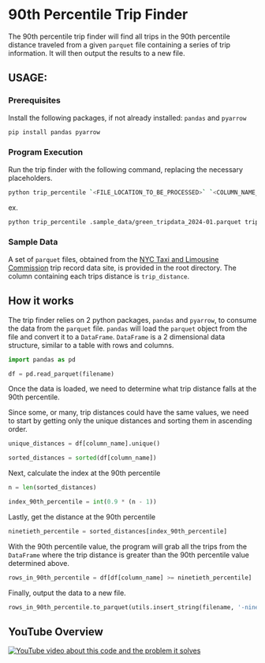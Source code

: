 # 90th Percentile Trip Finder
The 90th percentile trip finder will find all trips in the 90th percentile distance traveled from a given `parquet` file containing a series of trip information. It will then output the results to a new file.

## USAGE:

### Prerequisites
Install the following packages, if not already installed: `pandas` and `pyarrow`
```bash
pip install pandas pyarrow
```

### Program Execution
Run the trip finder with the following command, replacing the necessary placeholders.
```bash
python trip_percentile `<FILE_LOCATION_TO_BE_PROCESSED>` `<COLUMN_NAME_FOR_TRIP_DISTANCE>`
```

ex.
```bash
python trip_percentile .sample_data/green_tripdata_2024-01.parquet trip_distance
```

### Sample Data
A set of `parquet` files, obtained from the [NYC Taxi and Limousine Commission](https://www.nyc.gov/site/tlc/about/tlc-trip-record-data.page) trip record data site, is provided in the root directory. The column containing each trips distance is `trip_distance`.

## How it works
The trip finder relies on 2 python packages, `pandas` and `pyarrow`, to consume the data from the `parquet` file. `pandas` will load the `parquet` object from the file and convert it to a `DataFrame`. `DataFrame` is a 2 dimensional data structure, similar to a table with rows and columns. 

```python
import pandas as pd 

df = pd.read_parquet(filename)
```

Once the data is loaded, we need to determine what trip distance falls at the 90th percentile.

Since some, or many, trip distances could have the same values, we need to start by getting only the unique distances and sorting them in ascending order.
```python
unique_distances = df[column_name].unique()

sorted_distances = sorted(df[column_name])
```

Next, calculate the index at the 90th percentile
```python
n = len(sorted_distances)

index_90th_percentile = int(0.9 * (n - 1))
```

Lastly, get the distance at the 90th percentile
```python
ninetieth_percentile = sorted_distances[index_90th_percentile]
```

With the 90th percentile value, the program will grab all the trips from the `DataFrame` where the trip distance is greater than the 90th percentile value determined above.
```python
rows_in_90th_percentile = df[df[column_name] >= ninetieth_percentile]
```

Finally, output the data to a new file.
```python
rows_in_90th_percentile.to_parquet(utils.insert_string(filename, '-ninetieth_percentile'))
```

## YouTube Overview
[![YouTube video about this code and the problem it solves](https://img.youtube.com/vi/o6Rcrjzi_PY/0.jpg)](https://www.youtube.com/watch?v=o6Rcrjzi_PY)
